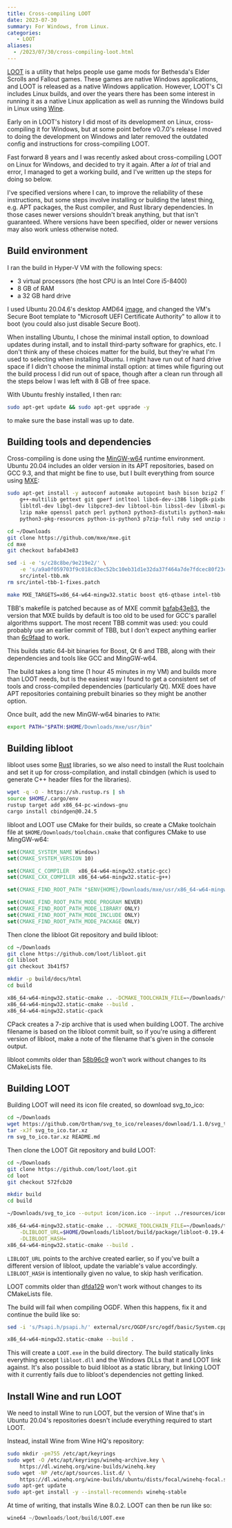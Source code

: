 ```yaml
---
title: Cross-compiling LOOT
date: 2023-07-30
summary: For Windows, from Linux.
categories:
   - LOOT
aliases:
  - /2023/07/30/cross-compiling-loot.html
---
```


[LOOT](https://loot.github.io/) is a utility that helps people use game mods for Bethesda's Elder Scrolls and Fallout games. These games are native Windows applications, and LOOT is released as a native Windows application. However, LOOT's CI includes Linux builds, and over the years there has been some interest in running it as a native Linux application as well as running the Windows build in Linux using [Wine](https://www.winehq.org/).

Early on in LOOT's history I did most of its development on Linux, cross-compiling it for Windows, but at some point before v0.7.0's release I moved to doing the development on Windows and later removed the outdated config and instructions for cross-compiling LOOT.

Fast forward 8 years and I was recently asked about cross-compiling LOOT on Linux for Windows, and decided to try it again. After a *lot* of trial and error, I managed to get a working build, and I've written up the steps for doing so below.

I've specified versions where I can, to improve the reliability of these instructions, but some steps involve installing or building the latest thing, e.g. APT packages, the Rust compiler, and Rust library dependencies. In those cases newer versions shouldn't break anything, but that isn't guaranteed. Where versions have been specified, older or newer versions may also work unless otherwise noted.

## Build environment

I ran the build in Hyper-V VM with the following specs:

- 3 virtual processors (the host CPU is an Intel Core i5-8400)
- 8 GB of RAM
- a 32 GB hard drive

I used Ubuntu 20.04.6's desktop AMD64 [image](https://releases.ubuntu.com/20.04.6/ubuntu-20.04.6-desktop-amd64.iso), and changed the VM's Secure Boot template to "Microsoft UEFI Certificate Authority" to allow it to boot (you could also just disable Secure Boot).

When installing Ubuntu, I chose the minimal install option, to download updates during install, and to install third-party software for graphics, etc. I don't think any of these choices matter for the build, but they're what I'm used to selecting when installing Ubuntu. I might have run out of hard drive space if I didn't choose the minimal install option: at times while figuring out the build process I did run out of space, though after a clean run through all the steps below I was left with 8 GB of free space.

With Ubuntu freshly installed, I then ran:

```sh
sudo apt-get update && sudo apt-get upgrade -y
```

to make sure the base install was up to date.

## Building tools and dependencies

Cross-compiling is done using the [MinGW-w64](https://www.mingw-w64.org/) runtime environment. Ubuntu 20.04 includes an older version in its APT repositories, based on GCC 9.3, and that might be fine to use, but I built everything from source using [MXE](https://mxe.cc/):

```sh
sudo apt-get install -y autoconf automake autopoint bash bison bzip2 flex g++ \
    g++-multilib gettext git gperf intltool libc6-dev-i386 libgdk-pixbuf2.0-dev \
    libltdl-dev libgl-dev libpcre3-dev libtool-bin libssl-dev libxml-parser-perl \
    lzip make openssl patch perl python3 python3-distutils python3-mako \
    python3-pkg-resources python-is-python3 p7zip-full ruby sed unzip xz-utils

cd ~/Downloads
git clone https://github.com/mxe/mxe.git
cd mxe
git checkout bafab43e83

sed -i -e 's/c28c8be/9e219e2/' \
    -e 's/a9a0f059703f9c018c83ec52bc10eb31d1e32da37f464a7de7fdcec80f23c645/194eadccc12f90586f17b329315fcb6f8834304e6a6e7724bcd0cb747c3e94ea/' \
    src/intel-tbb.mk
rm src/intel-tbb-1-fixes.patch

make MXE_TARGETS=x86_64-w64-mingw32.static boost qt6-qtbase intel-tbb
```

TBB's makefile is patched because as of MXE commit [bafab43e83](https://github.com/mxe/mxe/commit/bafab43e83ebeb63bc1b57e1292b27378f1c3acc), the version that MXE builds by default is too old to be used for GCC's parallel algorithms support. The most recent TBB commit was used: you could probably use an earlier commit of TBB, but I don't expect anything earlier than [6c9faad](https://github.com/wjakob/tbb/commit/6c9faad2aa3d85a12826fbe5d6b964c590c12420) to work.

This builds static 64-bit binaries for Boost, Qt 6 and TBB, along with their dependencies and tools like GCC and MingGW-w64.

The build takes a long time (1 hour 45 minutes in my VM) and builds more than LOOT needs, but is the easiest way I found to get a consistent set of tools and cross-compiled dependencies (particularly Qt). MXE does have APT repositories containing prebuilt binaries so they might be another option.

Once built, add the new MinGW-w64 binaries to `PATH`:

```sh
export PATH="$PATH:$HOME/Downloads/mxe/usr/bin"
```

## Building libloot

libloot uses some [Rust](https://www.rust-lang.org/) libraries, so we also need to install the Rust toolchain and set it up for cross-compilation, and install cbindgen (which is used to generate C++ header files for the libraries).

```sh
wget -q -O - https://sh.rustup.rs | sh
source $HOME/.cargo/env
rustup target add x86_64-pc-windows-gnu
cargo install cbindgen@0.24.5
```

libloot and LOOT use CMake for their builds, so create a CMake toolchain file at `$HOME/Downloads/toolchain.cmake` that configures CMake to use MingGW-w64:

```cmake
set(CMAKE_SYSTEM_NAME Windows)
set(CMAKE_SYSTEM_VERSION 10)

set(CMAKE_C_COMPILER   x86_64-w64-mingw32.static-gcc)
set(CMAKE_CXX_COMPILER x86_64-w64-mingw32.static-g++)

set(CMAKE_FIND_ROOT_PATH "$ENV{HOME}/Downloads/mxe/usr/x86_64-w64-mingw32.static")

set(CMAKE_FIND_ROOT_PATH_MODE_PROGRAM NEVER)
set(CMAKE_FIND_ROOT_PATH_MODE_LIBRARY ONLY)
set(CMAKE_FIND_ROOT_PATH_MODE_INCLUDE ONLY)
set(CMAKE_FIND_ROOT_PATH_MODE_PACKAGE ONLY)
```

Then clone the libloot Git repository and build libloot:

```sh
cd ~/Downloads
git clone https://github.com/loot/libloot.git
cd libloot
git checkout 3b41f57

mkdir -p build/docs/html
cd build

x86_64-w64-mingw32.static-cmake .. -DCMAKE_TOOLCHAIN_FILE=~/Downloads/toolchain.cmake
x86_64-w64-mingw32.static-cmake --build .
x86_64-w64-mingw32.static-cpack
```

CPack creates a 7-zip archive that is used when building LOOT. The archive filename is based on the libloot commit built, so if you're using a different version of libloot, make a note of the filename that's given in the console output.

libloot commits older than [58b96c9](https://github.com/loot/libloot/commit/58b96c982275944db845623bc893d56be5c66b4c) won't work without changes to its CMakeLists file.

## Building LOOT

Building LOOT will need its icon file created, so download svg_to_ico:

```sh
cd ~/Downloads
wget https://github.com/Ortham/svg_to_ico/releases/download/1.1.0/svg_to_ico.tar.xz
tar -xJf svg_to_ico.tar.xz
rm svg_to_ico.tar.xz README.md
```

Then clone the LOOT Git repository and build LOOT:

```sh
cd ~/Downloads
git clone https://github.com/loot/loot.git
cd loot
git checkout 572fcb20

mkdir build
cd build

~/Downloads/svg_to_ico --output icon/icon.ico --input ../resources/icons/loot.svg

x86_64-w64-mingw32.static-cmake .. -DCMAKE_TOOLCHAIN_FILE=~/Downloads/toolchain.cmake \
    -DLIBLOOT_URL=$HOME/Downloads/libloot/build/package/libloot-0.19.4-6-g3b41f57-win64.7z \
    -DLIBLOOT_HASH=
x86_64-w64-mingw32.static-cmake --build .
```

`LIBLOOT_URL` points to the archive created earlier, so if you've built a different version of libloot, update the variable's value accordingly. `LIBLOOT_HASH` is intentionally given no value, to skip hash verification.

LOOT commits older than [dfda129](https://github.com/loot/loot/commit/dfda129a12699441d15a2766fb8f18e87efecfbc) won't work without changes to its CMakeLists file.

The build will fail when compiling OGDF. When this happens, fix it and continue the build like so:

```sh
sed -i 's/Psapi.h/psapi.h/' external/src/OGDF/src/ogdf/basic/System.cpp

x86_64-w64-mingw32.static-cmake --build .
```

This will create a `LOOT.exe` in the build directory. The build statically links everything except `libloot.dll` and the Windows DLLs that it and LOOT link against. It's also possible to buid libloot as a static library, but linking LOOT with it currently fails due to libloot's dependencies not getting linked.

## Install Wine and run LOOT

We need to install Wine to run LOOT, but the version of Wine that's in Ubuntu 20.04's repositories doesn't include everything required to start LOOT.

Instead, install Wine from Wine HQ's repository:

```sh
sudo mkdir -pm755 /etc/apt/keyrings
sudo wget -O /etc/apt/keyrings/winehq-archive.key \
    https://dl.winehq.org/wine-builds/winehq.key
sudo wget -NP /etc/apt/sources.list.d/ \
    https://dl.winehq.org/wine-builds/ubuntu/dists/focal/winehq-focal.sources
sudo apt-get update
sudo apt-get install -y --install-recommends winehq-stable
```

At time of writing, that installs Wine 8.0.2. LOOT can then be run like so:

```s
wine64 ~/Downloads/loot/build/LOOT.exe
```
